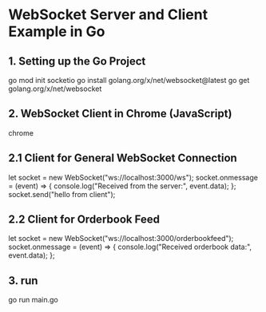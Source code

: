 # WebSocket Server and Client Example in Go

## 1. Setting up the Go Project
go mod init socketio
go install golang.org/x/net/websocket@latest
go get golang.org/x/net/websocket


## 2. WebSocket Client in Chrome (JavaScript)
chrome
## 2.1 Client for General WebSocket Connection
let socket = new WebSocket("ws://localhost:3000/ws");
socket.onmessage = (event) => {
    console.log("Received from the server:", event.data);
};
socket.send("hello from client");
## 2.2 Client for Orderbook Feed
let socket = new WebSocket("ws://localhost:3000/orderbookfeed");
socket.onmessage = (event) => {
    console.log("Received orderbook data:", event.data);
};

## 3. run
go run main.go